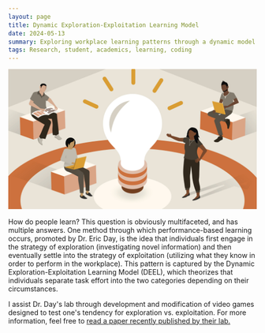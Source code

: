 ```yaml
---
layout: page
title: Dynamic Exploration-Exploitation Learning Model
date: 2024-05-13
summary: Exploring workplace learning patterns through a dynamic model 
tags: Research, student, academics, learning, coding
---
```


![Learning](/images/research/deel/learning.jpg)

How do people learn? This question is obviously multifaceted, and has multiple answers. One method through which performance-based learning occurs, promoted by Dr. Eric Day, is the idea that individuals first engage in the strategy of exploration (investigating novel information) and then eventually settle into the strategy of exploitation (utilizing what they know in order to perform in the workplace). This pattern is captured by the Dynamic Exploration-Exploitation Learning Model (DEEL), which theorizes that individuals separate task effort into the two categories depending on their circumstances. 

I assist Dr. Day's lab through development and modification of video games designed to test one's tendency for exploration vs. exploitation. For more information, feel free to [read a paper recently published by their lab.](https://www.researchgate.net/publication/372889345_Unpacking_on-task_effort_in_performance-based_learning_Information-knowledge_gaps_guide_effort_allocation_decisions)